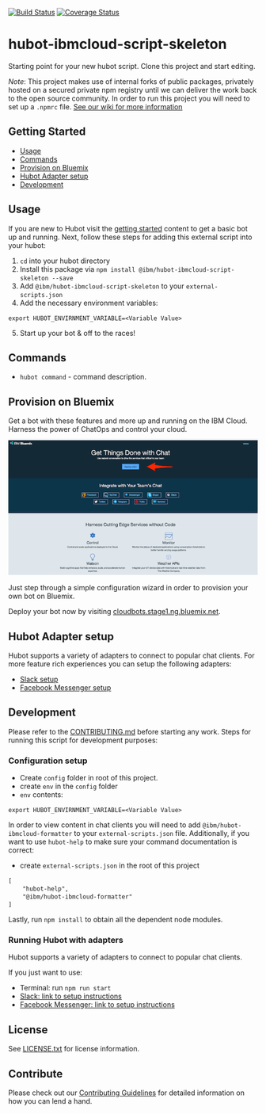 [![Build Status](https://travis.innovate.ibm.com/BluemixSolutions/hubot-ibmcloud-scrtipt-skeleton.svg?token=Gn7Cdz9YEJSDvAVxXAUD&branch=master)](https://travis.innovate.ibm.com/BluemixSolutions/hubot-ibmcloud-scrtipt-skeleton)
[![Coverage Status](https://pages.github.ibm.com/BluemixSolutions/hubot-ibmcloud-scrtipt-skeleton/coverage/badge.svg)](https://pages.github.ibm.com/BluemixSolutions/hubot-ibmcloud-scrtipt-skeleton/coverage/lcov-report/index.html)

# hubot-ibmcloud-script-skeleton

Starting point for your new hubot script.  Clone this project and start editing.

_Note_:  This project makes use of internal forks of public packages, privately hosted on a secured private npm registry until we can deliver the work back to the open source community.  In order to run this project you will need to set up a `.npmrc` file.  [See our wiki for more information](https://github.ibm.com/BluemixSolutions/BluemixSolutions/wiki/.npmrc-and-npm-auth-tokens)

## Getting Started
  * [Usage](#usage)
  * [Commands](#commands)
  * [Provision on Bluemix](#provision-on-bluemix)
  * [Hubot Adapter setup](#hubot-adapter-setup)
  * [Development](#development)

## Usage <a id="usage"></a>

If you are new to Hubot visit the [getting started](https://hubot.github.com/docs/) content to get a basic bot up and running.  Next, follow these steps for adding this external script into your hubot:

1. `cd` into your hubot directory
2. Install this package via `npm install @ibm/hubot-ibmcloud-script-skeleton --save`
3. Add `@ibm/hubot-ibmcloud-script-skeleton` to your `external-scripts.json`
4. Add the necessary environment variables:
```
export HUBOT_ENVIRNMENT_VARIABLE=<Variable Value>
```

5. Start up your bot & off to the races!


## Commands <a id="commands"></a>

- `hubot command` - command description.

## Provision on Bluemix <a id="provision-on-bluemix"></a>

Get a bot with these features and more up and running on the IBM Cloud.
Harness the power of ChatOps and control your cloud.

![Configure Hubot](/docs/images/Bluemix_Solutions.png)

Just step through a simple configuration wizard in order to provision your own bot on Bluemix.

Deploy your bot now by visiting [cloudbots.stage1.ng.bluemix.net](http://cloudbots.stage1.ng.bluemix.net/).

## Hubot Adapter setup <a id="hubot-adapter-setup"></a>

Hubot supports a variety of adapters to connect to popular chat clients.  For more feature rich experiences you can setup the following adapters:
- [Slack setup](./docs/adapters/slack.md)
- [Facebook Messenger setup](./docs/adapters/facebook.md)

## Development <a id="development"></a>

Please refer to the [CONTRIBUTING.md](./CONTRIBUTING.md) before starting any work.  Steps for running this script for development purposes:

### Configuration setup

- Create `config` folder in root of this project.
- create `env` in the `config` folder
- `env` contents:
```
export HUBOT_ENVIRNMENT_VARIABLE=<Variable Value>
```

In order to view content in chat clients you will need to add `@ibm/hubot-ibmcloud-formatter` to your `external-scripts.json` file. Additionally, if you want to use `hubot-help` to make sure your command documentation is correct:
- create `external-scripts.json` in the root of this project
```
[
	"hubot-help",
	"@ibm/hubot-ibmcloud-formatter"
]
```

Lastly, run `npm install` to obtain all the dependent node modules.

### Running Hubot with adapters

Hubot supports a variety of adapters to connect to popular chat clients.

If you just want to use:
 - Terminal: run `npm run start`
 - [Slack: link to setup instructions](docs/adapters/slack.md)
 - [Facebook Messenger: link to setup instructions](docs/adapters/facebook.md)


## License

See [LICENSE.txt](./LICENSE.txt) for license information.

## Contribute

Please check out our [Contributing Guidelines](./CONTRIBUTING.md) for detailed information on how you can lend a hand.
